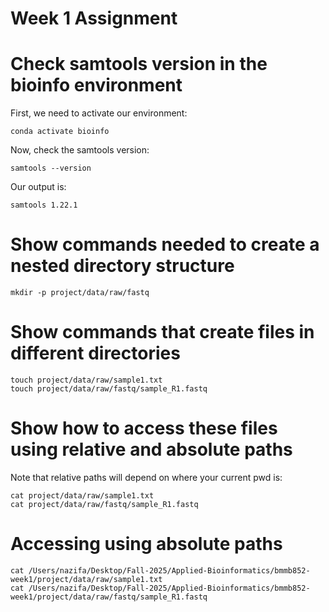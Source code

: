 # Week 1 Assignment 

# Check samtools version in the bioinfo environment

First, we need to activate our environment:

```
conda activate bioinfo
```


Now, check the samtools version:

```
samtools --version
```

Our output is:

```
samtools 1.22.1
```

# Show commands needed to create a nested directory structure

```
mkdir -p project/data/raw/fastq
```

# Show commands that create files in different directories

```
touch project/data/raw/sample1.txt
touch project/data/raw/fastq/sample_R1.fastq
```


# Show how to access these files using relative and absolute paths

Note that relative paths will depend on where your current pwd is:

```
cat project/data/raw/sample1.txt
cat project/data/raw/fastq/sample_R1.fastq
```

# Accessing using absolute paths

```
cat /Users/nazifa/Desktop/Fall-2025/Applied-Bioinformatics/bmmb852-week1/project/data/raw/sample1.txt
cat /Users/nazifa/Desktop/Fall-2025/Applied-Bioinformatics/bmmb852-week1/project/data/raw/fastq/sample_R1.fastq
```
